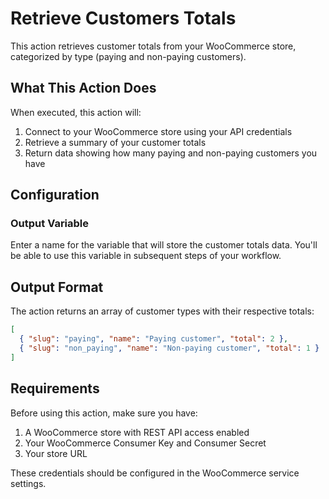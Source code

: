 # Retrieve Customers Totals

This action retrieves customer totals from your WooCommerce store, categorized by type (paying and non-paying customers).

## What This Action Does

When executed, this action will:
1. Connect to your WooCommerce store using your API credentials
2. Retrieve a summary of your customer totals
3. Return data showing how many paying and non-paying customers you have

## Configuration

### Output Variable
Enter a name for the variable that will store the customer totals data. You'll be able to use this variable in subsequent steps of your workflow.

## Output Format

The action returns an array of customer types with their respective totals:

```json
[
  { "slug": "paying", "name": "Paying customer", "total": 2 },
  { "slug": "non_paying", "name": "Non-paying customer", "total": 1 }
]
```

## Requirements

Before using this action, make sure you have:
1. A WooCommerce store with REST API access enabled
2. Your WooCommerce Consumer Key and Consumer Secret
3. Your store URL

These credentials should be configured in the WooCommerce service settings.